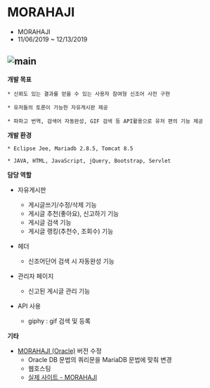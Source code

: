 # MORAHAJI
* MORAHAJI
* 11/06/2019 ~ 12/13/2019

![main](./image/main.JPG)
----
**개발 목표**

    * 신뢰도 있는 결과를 얻을 수 있는 사용자 참여형 신조어 사전 구현

    * 유저들의 토론이 가능한 자유게시판 제공

    * 파파고 번역, 검색어 자동완성, GIF 검색 등 API활용으로 유저 편의 기능 제공

**개발 환경**

    * Eclipse Jee, Mariadb 2.8.5, Tomcat 8.5
    
    * JAVA, HTML, JavaScript, jQuery, Bootstrap, Servlet
    
**담당 역할**

   
   * 자유게시판
     - 게시글쓰기/수정/삭제 기능
     - 게시글 추천(좋아요), 신고하기 기능
     - 게시글 검색 기능
     - 게시글 랭킹(추천수, 조회수) 기능
    
   * 헤더
     - 신조어단어 검색 시 자동완성 기능
   
   * 관리자 페이지
     - 신고된 게시글 관리 기능
   
   * API 사용
     - giphy : gif 검색 및 등록
        
**기타**
   * [MORAHAJI (Oracle)](https://github.com/JoyRapture/morahaji) 버전 수정
      * Oracle DB 문법의 쿼리문을 MariaDB 문법에 맞춰 변경
      * 웹호스팅
      * [실제 사이트 - MORAHAJI](http://sohee.space/morahaji/)
